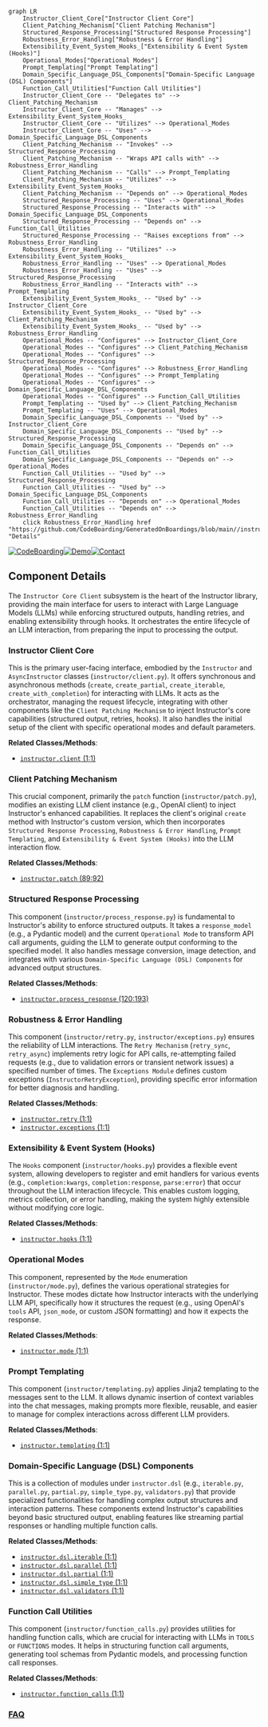 ```mermaid
graph LR
    Instructor_Client_Core["Instructor Client Core"]
    Client_Patching_Mechanism["Client Patching Mechanism"]
    Structured_Response_Processing["Structured Response Processing"]
    Robustness_Error_Handling["Robustness & Error Handling"]
    Extensibility_Event_System_Hooks_["Extensibility & Event System (Hooks)"]
    Operational_Modes["Operational Modes"]
    Prompt_Templating["Prompt Templating"]
    Domain_Specific_Language_DSL_Components["Domain-Specific Language (DSL) Components"]
    Function_Call_Utilities["Function Call Utilities"]
    Instructor_Client_Core -- "Delegates to" --> Client_Patching_Mechanism
    Instructor_Client_Core -- "Manages" --> Extensibility_Event_System_Hooks_
    Instructor_Client_Core -- "Utilizes" --> Operational_Modes
    Instructor_Client_Core -- "Uses" --> Domain_Specific_Language_DSL_Components
    Client_Patching_Mechanism -- "Invokes" --> Structured_Response_Processing
    Client_Patching_Mechanism -- "Wraps API calls with" --> Robustness_Error_Handling
    Client_Patching_Mechanism -- "Calls" --> Prompt_Templating
    Client_Patching_Mechanism -- "Utilizes" --> Extensibility_Event_System_Hooks_
    Client_Patching_Mechanism -- "Depends on" --> Operational_Modes
    Structured_Response_Processing -- "Uses" --> Operational_Modes
    Structured_Response_Processing -- "Interacts with" --> Domain_Specific_Language_DSL_Components
    Structured_Response_Processing -- "Depends on" --> Function_Call_Utilities
    Structured_Response_Processing -- "Raises exceptions from" --> Robustness_Error_Handling
    Robustness_Error_Handling -- "Utilizes" --> Extensibility_Event_System_Hooks_
    Robustness_Error_Handling -- "Uses" --> Operational_Modes
    Robustness_Error_Handling -- "Uses" --> Structured_Response_Processing
    Robustness_Error_Handling -- "Interacts with" --> Prompt_Templating
    Extensibility_Event_System_Hooks_ -- "Used by" --> Instructor_Client_Core
    Extensibility_Event_System_Hooks_ -- "Used by" --> Client_Patching_Mechanism
    Extensibility_Event_System_Hooks_ -- "Used by" --> Robustness_Error_Handling
    Operational_Modes -- "Configures" --> Instructor_Client_Core
    Operational_Modes -- "Configures" --> Client_Patching_Mechanism
    Operational_Modes -- "Configures" --> Structured_Response_Processing
    Operational_Modes -- "Configures" --> Robustness_Error_Handling
    Operational_Modes -- "Configures" --> Prompt_Templating
    Operational_Modes -- "Configures" --> Domain_Specific_Language_DSL_Components
    Operational_Modes -- "Configures" --> Function_Call_Utilities
    Prompt_Templating -- "Used by" --> Client_Patching_Mechanism
    Prompt_Templating -- "Uses" --> Operational_Modes
    Domain_Specific_Language_DSL_Components -- "Used by" --> Instructor_Client_Core
    Domain_Specific_Language_DSL_Components -- "Used by" --> Structured_Response_Processing
    Domain_Specific_Language_DSL_Components -- "Depends on" --> Function_Call_Utilities
    Domain_Specific_Language_DSL_Components -- "Depends on" --> Operational_Modes
    Function_Call_Utilities -- "Used by" --> Structured_Response_Processing
    Function_Call_Utilities -- "Used by" --> Domain_Specific_Language_DSL_Components
    Function_Call_Utilities -- "Depends on" --> Operational_Modes
    Function_Call_Utilities -- "Depends on" --> Robustness_Error_Handling
    click Robustness_Error_Handling href "https://github.com/CodeBoarding/GeneratedOnBoardings/blob/main//instructor/Robustness_Error_Handling.md" "Details"
```
[![CodeBoarding](https://img.shields.io/badge/Generated%20by-CodeBoarding-9cf?style=flat-square)](https://github.com/CodeBoarding/GeneratedOnBoardings)[![Demo](https://img.shields.io/badge/Try%20our-Demo-blue?style=flat-square)](https://www.codeboarding.org/demo)[![Contact](https://img.shields.io/badge/Contact%20us%20-%20contact@codeboarding.org-lightgrey?style=flat-square)](mailto:contact@codeboarding.org)

## Component Details

The `Instructor Core Client` subsystem is the heart of the Instructor library, providing the main interface for users to interact with Large Language Models (LLMs) while enforcing structured outputs, handling retries, and enabling extensibility through hooks. It orchestrates the entire lifecycle of an LLM interaction, from preparing the input to processing the output.

### Instructor Client Core
This is the primary user-facing interface, embodied by the `Instructor` and `AsyncInstructor` classes (`instructor/client.py`). It offers synchronous and asynchronous methods (`create`, `create_partial`, `create_iterable`, `create_with_completion`) for interacting with LLMs. It acts as the orchestrator, managing the request lifecycle, integrating with other components like the `Client Patching Mechanism` to inject Instructor's core capabilities (structured output, retries, hooks). It also handles the initial setup of the client with specific operational modes and default parameters.


**Related Classes/Methods**:

- <a href="https://github.com/567-labs/instructor/blob/master/instructor/client.py#L1-L1" target="_blank" rel="noopener noreferrer">`instructor.client` (1:1)</a>


### Client Patching Mechanism
This crucial component, primarily the `patch` function (`instructor/patch.py`), modifies an existing LLM client instance (e.g., OpenAI client) to inject Instructor's enhanced capabilities. It replaces the client's original `create` method with Instructor's custom version, which then incorporates `Structured Response Processing`, `Robustness & Error Handling`, `Prompt Templating`, and `Extensibility & Event System (Hooks)` into the LLM interaction flow.


**Related Classes/Methods**:

- <a href="https://github.com/567-labs/instructor/blob/master/instructor/patch.py#L89-L92" target="_blank" rel="noopener noreferrer">`instructor.patch` (89:92)</a>


### Structured Response Processing
This component (`instructor/process_response.py`) is fundamental to Instructor's ability to enforce structured outputs. It takes a `response_model` (e.g., a Pydantic model) and the current `Operational Mode` to transform API call arguments, guiding the LLM to generate output conforming to the specified model. It also handles message conversion, image detection, and integrates with various `Domain-Specific Language (DSL) Components` for advanced output structures.


**Related Classes/Methods**:

- <a href="https://github.com/567-labs/instructor/blob/master/instructor/process_response.py#L120-L193" target="_blank" rel="noopener noreferrer">`instructor.process_response` (120:193)</a>


### Robustness & Error Handling
This component (`instructor/retry.py`, `instructor/exceptions.py`) ensures the reliability of LLM interactions. The `Retry Mechanism` (`retry_sync`, `retry_async`) implements retry logic for API calls, re-attempting failed requests (e.g., due to validation errors or transient network issues) a specified number of times. The `Exceptions Module` defines custom exceptions (`InstructorRetryException`), providing specific error information for better diagnosis and handling.


**Related Classes/Methods**:

- <a href="https://github.com/567-labs/instructor/blob/master/instructor/retry.py#L1-L1" target="_blank" rel="noopener noreferrer">`instructor.retry` (1:1)</a>
- <a href="https://github.com/567-labs/instructor/blob/master/instructor/exceptions.py#L1-L1" target="_blank" rel="noopener noreferrer">`instructor.exceptions` (1:1)</a>


### Extensibility & Event System (Hooks)
The `Hooks` component (`instructor/hooks.py`) provides a flexible event system, allowing developers to register and emit handlers for various events (e.g., `completion:kwargs`, `completion:response`, `parse:error`) that occur throughout the LLM interaction lifecycle. This enables custom logging, metrics collection, or error handling, making the system highly extensible without modifying core logic.


**Related Classes/Methods**:

- <a href="https://github.com/567-labs/instructor/blob/master/instructor/hooks.py#L1-L1" target="_blank" rel="noopener noreferrer">`instructor.hooks` (1:1)</a>


### Operational Modes
This component, represented by the `Mode` enumeration (`instructor/mode.py`), defines the various operational strategies for Instructor. These modes dictate how Instructor interacts with the underlying LLM API, specifically how it structures the request (e.g., using OpenAI's `tools` API, `json_mode`, or custom JSON formatting) and how it expects the response.


**Related Classes/Methods**:

- <a href="https://github.com/567-labs/instructor/blob/master/instructor/mode.py#L1-L1" target="_blank" rel="noopener noreferrer">`instructor.mode` (1:1)</a>


### Prompt Templating
This component (`instructor/templating.py`) applies Jinja2 templating to the messages sent to the LLM. It allows dynamic insertion of context variables into the chat messages, making prompts more flexible, reusable, and easier to manage for complex interactions across different LLM providers.


**Related Classes/Methods**:

- <a href="https://github.com/567-labs/instructor/blob/master/instructor/templating.py#L1-L1" target="_blank" rel="noopener noreferrer">`instructor.templating` (1:1)</a>


### Domain-Specific Language (DSL) Components
This is a collection of modules under `instructor.dsl` (e.g., `iterable.py`, `parallel.py`, `partial.py`, `simple_type.py`, `validators.py`) that provide specialized functionalities for handling complex output structures and interaction patterns. These components extend Instructor's capabilities beyond basic structured output, enabling features like streaming partial responses or handling multiple function calls.


**Related Classes/Methods**:

- <a href="https://github.com/567-labs/instructor/blob/master/instructor/dsl/iterable.py#L1-L1" target="_blank" rel="noopener noreferrer">`instructor.dsl.iterable` (1:1)</a>
- <a href="https://github.com/567-labs/instructor/blob/master/instructor/dsl/parallel.py#L1-L1" target="_blank" rel="noopener noreferrer">`instructor.dsl.parallel` (1:1)</a>
- <a href="https://github.com/567-labs/instructor/blob/master/instructor/dsl/partial.py#L1-L1" target="_blank" rel="noopener noreferrer">`instructor.dsl.partial` (1:1)</a>
- <a href="https://github.com/567-labs/instructor/blob/master/instructor/dsl/simple_type.py#L1-L1" target="_blank" rel="noopener noreferrer">`instructor.dsl.simple_type` (1:1)</a>
- <a href="https://github.com/567-labs/instructor/blob/master/instructor/dsl/validators.py#L1-L1" target="_blank" rel="noopener noreferrer">`instructor.dsl.validators` (1:1)</a>


### Function Call Utilities
This component (`instructor/function_calls.py`) provides utilities for handling function calls, which are crucial for interacting with LLMs in `TOOLS` or `FUNCTIONS` modes. It helps in structuring function call arguments, generating tool schemas from Pydantic models, and processing function call responses.


**Related Classes/Methods**:

- <a href="https://github.com/567-labs/instructor/blob/master/instructor/function_calls.py#L1-L1" target="_blank" rel="noopener noreferrer">`instructor.function_calls` (1:1)</a>




### [FAQ](https://github.com/CodeBoarding/GeneratedOnBoardings/tree/main?tab=readme-ov-file#faq)